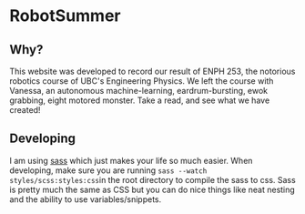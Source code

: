 # RobotSummer

## Why?

This website was developed to record our result of ENPH 253, the notorious robotics course of UBC's Engineering Physics. We left the course with Vanessa, an autonomous machine-learning, eardrum-bursting, ewok grabbing, eight motored monster. Take a read, and see what we have created!

## Developing

I am using [sass](https://sass-lang.com/guide) which just makes your life so much easier. When developing, make sure you are running `sass --watch styles/scss:styles:css`in the root directory to compile the sass to css. Sass is pretty much the same as CSS but you can do nice things like neat nesting and the ability to use variables/snippets.
